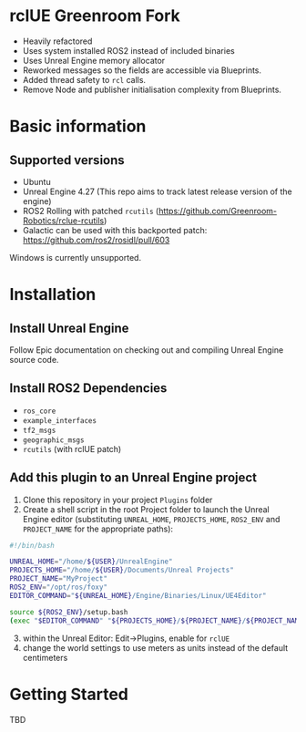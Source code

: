 # rclUE Greenroom Fork

- Heavily refactored
- Uses system installed ROS2 instead of included binaries
- Uses Unreal Engine memory allocator
- Reworked messages so the fields are accessible via Blueprints.
- Added thread safety to `rcl` calls.
- Remove Node and publisher initialisation complexity from Blueprints.


# Basic information
## Supported versions
- Ubuntu
- Unreal Engine 4.27 (This repo aims to track latest release version of the engine)
- ROS2 Rolling with patched `rcutils` (https://github.com/Greenroom-Robotics/rclue-rcutils)
 - Galactic can be used with this backported patch: https://github.com/ros2/rosidl/pull/603

Windows is currently unsupported.


# Installation

## Install Unreal Engine
Follow Epic documentation on checking out and compiling Unreal Engine source code. 

## Install ROS2 Dependencies

- `ros_core`
- `example_interfaces`
- `tf2_msgs`
- `geographic_msgs`
- `rcutils` (with rclUE patch)

## Add this plugin to an Unreal Engine project
1. Clone this repository in your project `Plugins` folder
2. Create a shell script in the root Project folder to launch the Unreal Engine editor (substituting `UNREAL_HOME`, `PROJECTS_HOME`, `ROS2_ENV` and `PROJECT_NAME` for the appropriate paths):

```bash
#!/bin/bash

UNREAL_HOME="/home/${USER}/UnrealEngine"
PROJECTS_HOME="/home/${USER}/Documents/Unreal Projects"
PROJECT_NAME="MyProject"
ROS2_ENV="/opt/ros/foxy"
EDITOR_COMMAND="${UNREAL_HOME}/Engine/Binaries/Linux/UE4Editor"

source ${ROS2_ENV}/setup.bash
(exec "$EDITOR_COMMAND" "${PROJECTS_HOME}/${PROJECT_NAME}/${PROJECT_NAME}.uproject")
```

3. within the Unreal Editor: Edit->Plugins, enable for `rclUE`
4. change the world settings to use meters as units instead of the default centimeters


# Getting Started
TBD
